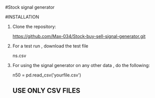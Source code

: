 #Stock signal generator

#INSTALLATION
 1. Clone the repository:

    https://github.com/Max-034/Stock-buy-sell-signal-generator.git

 2. For a test run , download the test file

    ns.csv

 3. For using the signal generator on any other data , do the following:

    n50 = pd.read_csv('yourfile.csv')

    ##  USE ONLY CSV FILES  ##

    
    

    
